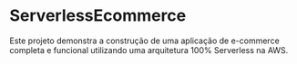 # ServerlessEcommerce
Este projeto demonstra a construção de uma aplicação de e-commerce completa e funcional utilizando uma arquitetura 100% Serverless na AWS.
